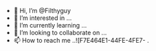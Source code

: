- 👋 Hi, I’m @Filthyguy
- 👀 I’m interested in ...
- 🌱 I’m currently learning ...
- 💞️ I’m looking to collaborate on ...
- 📫 How to reach me ..![F7E464E1-44FE-4FE7-
.

<!---
Filthyguy/Filthyguy is a ✨ special ✨ repository because its `README.md` (this file) appears on your GitHub profile.
You can click the Preview link to take a look at your changes.
--->
